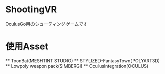 # ShootingVR
OculusGo用のシューティングゲームです

# 使用Asset
** ToonBat(MESHTINT STUDIO)
** STYLIZED-FantasyTown(POLYART3D)
** Lowpoly weapon pack(SIMBERGI)
** OculusIntegration(OCULUS)
